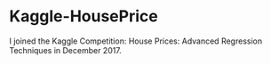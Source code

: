 # Kaggle-HousePrice
I joined the Kaggle Competition: House Prices: Advanced Regression Techniques in December 2017.
